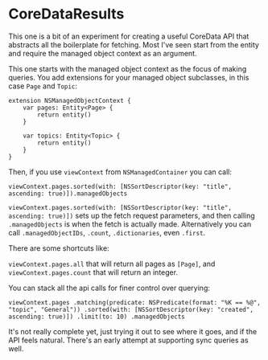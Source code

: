# CoreDataResults

This one is a bit of an experiment for creating a useful CoreData API that abstracts all the boilerplate for fetching. Most I've seen start from the entity and require the managed object context as an argument. 

This one starts with the managed object context as the focus of making queries. You add extensions for your managed object subclasses, in this case `Page` and `Topic`:

```
extension NSManagedObjectContext {
    var pages: Entity<Page> {
        return entity()
    }

    var topics: Entity<Topic> {
        return entity()
    }
}
```

Then, if you use `viewContext` from `NSManagedContainer` you can call:

`viewContext.pages.sorted(with: [NSSortDescriptor(key: "title", ascending: true)]).managedObjects`

`viewContext.pages.sorted(with: [NSSortDescriptor(key: "title", ascending: true)])` sets up the fetch request parameters, and then calling `.managedObjects` is when the fetch is actually made. Alternatively you can call `.managedObjectIDs`, `.count`, `.dictionaries`, even `.first`.

There are some shortcuts like:

`viewContext.pages.all` that will return all pages as `[Page]`, and `viewContext.pages.count` that will return an integer.

You can stack all the api calls for finer control over querying:

`viewContext.pages
                       .matching(predicate: NSPredicate(format: "%K == %@", "topic", "General"))
                       .sorted(with: [NSSortDescriptor(key: "created", ascending: true)])
                       .limit(to: 10)
                       .managedObjects`
                       
It's not really complete yet, just trying it out to see where it goes, and if the API feels natural. There's an early attempt at supporting sync queries as well.
